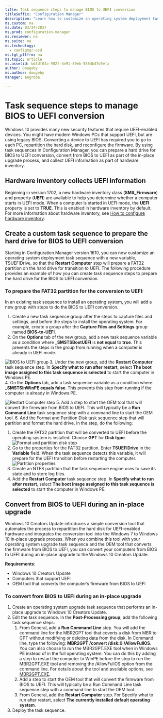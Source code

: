 ```yaml
---
title: Task sequence steps to manage BIOS to UEFI conversion
titleSuffix: "Configuration Manager"
description: "Learn how to customize an operating system deployment task sequence to prepare a FAT32 partition for transition to UEFI."
ms.custom: na
ms.date: 03/24/2017
ms.prod: configuration-manager
ms.reviewer: na
ms.suite: na
ms.technology:
  - configmgr-osd
ms.tgt_pltfrm: na
ms.topic: article
ms.assetid: bd3df04a-902f-4e91-89eb-5584b47d9efa
author: Dougeby
ms.author: dougeby
manager: angrobe

---
```

# Task sequence steps to manage BIOS to UEFI conversion
Windows 10 provides many new security features that require UEFI-enabled devices. You might have modern Windows PCs that support UEFI, but are using legacy BIOS. Converting a device to UEFI has required you to go to each PC, repartition the hard disk, and reconfigure the firmware. By using task sequences in Configuration Manager, you can prepare a hard drive for BIOS to UEFI conversion, convert from BIOS to UEFI as part of the in-place upgrade process, and collect UEFI information as part of hardware inventory.

## Hardware inventory collects UEFI information
Beginning in version 1702, a new hardware inventory class (**SMS_Firmware**) and property (**UEFI**) are available to help you determine whether a computer starts in UEFI mode. When a computer is started in UEFI mode, the **UEFI** property is set to **TRUE**. This is enabled in hardware inventory by default. For more information about hardware inventory, see [How to configure hardware inventory](/sccm/core/clients/manage/inventory/configure-hardware-inventory).

## Create a custom task sequence to prepare the hard drive for BIOS to UEFI conversion
Starting in Configuration Manager version 1610, you can now customize an operating system deployment task sequence with a new variable, TSUEFIDrive, so that the **Restart Computer** step will prepare a FAT32 partition on the hard drive for transition to UEFI. The following procedure provides an example of how you can create task sequence steps to prepare the hard drive for the BIOS to UEFI conversion.

### To prepare the FAT32 partition for the conversion to UEFI:
In an existing task sequence to install an operating system, you will add a new group with steps to do the BIOS to UEFI conversion.

1. Create a new task sequence group after the steps to capture files and settings, and before the steps to install the operating system. For example, create a group after the **Capture Files and Settings** group named **BIOS-to-UEFI**.
2. On the **Options** tab of the new group, add a new task sequence variable as a condition where **_SMSTSBootUEFI** is **not equal** to **true**. This prevents the steps in the group from running when a computer is already in UEFI mode.

  ![BIOS to UEFI group](../../core/get-started/media/BIOS-to-UEFI-group.png)
3. Under the new group, add the **Restart Computer** task sequence step. In **Specify what to run after restart**, select **The boot image assigned to this task sequence is selected** to start the computer in Windows PE.  
4. On the **Options** tab, add a task sequence variable as a condition where **_SMSTSInWinPE equals false**. This prevents this step from running if the computer is already in Windows PE.

  ![Restart Computer step](../../core/get-started/media/restart-in-windows-pe.png)
5. Add a step to start the OEM tool that will convert the firmware from BIOS to UEFI. This will typically be a **Run Command Line** task sequence step with a command line to start the OEM tool.
6. Add the Format and Partition Disk task sequence step that will partition and format the hard drive. In the step, do the following:
  1. Create the FAT32 partition that will be converted to UEFI before the operating system is installed. Choose **GPT** for **Disk type**.
    ![Format and partition disk step](../media/format-and-partition-disk.png)
  2. Go to the properties for the FAT32 partition. Enter **TSUEFIDrive** in the **Variable** field. When the task sequence detects this variable, it will prepare for the UEFI transition before restarting the computer.
    ![Partition properties](../../core/get-started/media/partition-properties.png)
  3. Create an NTFS partition that the task sequence engine uses to save its state and to store log files.
7. Add the **Restart Computer** task sequence step. In **Specify what to run after restart**, select **The boot image assigned to this task sequence is selected** to start the computer in Windows PE.  

## Convert from BIOS to UEFI during an in-place upgrade
Windows 10 Creators Update introduces a simple conversion tool that automates the process to repartition the hard disk for UEFI-enabled hardware and integrates the conversion tool into the Windows 7 to Windows 10 in-place upgrade process. When you combine this tool with your operating system upgrade task sequence and the OEM tool that converts the firmware from BIOS to UEFI, you can convert your computers from BIOS to UEFI during an in-place upgrade to the Windows 10 Creators Update.

**Requirements**:
- Windows 10 Creators Update
- Computers that support UEFI
- OEM tool that converts the computer’s firmware from BIOS to UEFI

### To convert from BIOS to UEFI during an in-place upgrade
1. Create an operating system upgrade task sequence that performs an in-place upgrade to Windows 10 Creators Update.
2. Edit the task sequence. In the **Post-Processing group**, add the following task sequence steps:
   1. From General, add a **Run Command Line** step. You will add the command line for the MBR2GPT tool that coverts a disk from MBR to GPT without modifying or deleting data from the disk. In Command line, type the following:  **MBR2GPT /convert /disk:0 /AllowFullOS**. You can also choose to run the MBR2GPT.EXE tool when in Windows PE instead of in the full operating system. You can do this by adding a step to restart the computer to WinPE before the step to run the MBR2GPT.EXE tool and removing the /AllowFullOS option from the command line. For details about the tool and available options, see [MBR2GPT.EXE](https://technet.microsoft.com/itpro/windows/deploy/mbr-to-gpt).
   2. Add a step to start the OEM tool that will convert the firmware from BIOS to UEFI. This will typically be a Run Command Line task sequence step with a command line to start the OEM tool.
   3. From General, add the **Restart Computer** step. For Specify what to run after restart, select **The currently installed default operating system**.
3. Deploy the task sequence.
